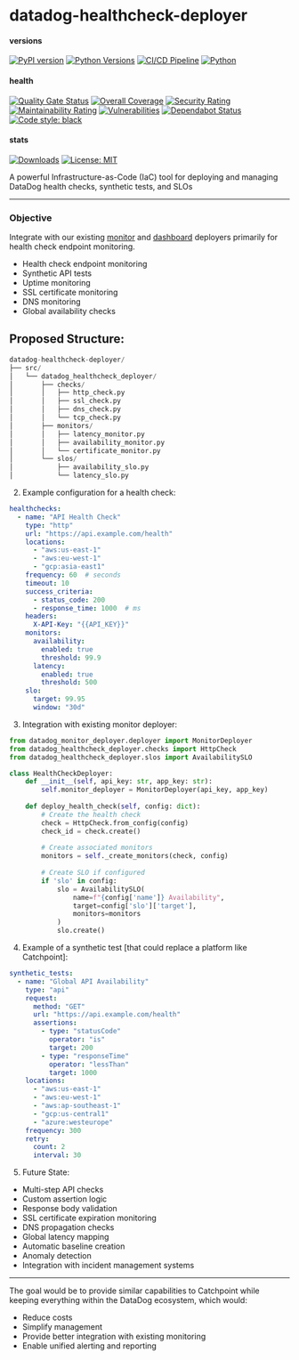 # datadog-healthcheck-deployer

#### versions

[![PyPI version](https://img.shields.io/pypi/v/datadog-healthceck-deployer.svg)](https://pypi.org/project/datadog-healthceck-deployer/)
[![Python Versions](https://img.shields.io/badge/python-3.9%20%7C%203.10%20%7C%203.11%20%7C%203.12-blue)](https://www.python.org/downloads/)
[![CI/CD Pipeline](https://github.com/fleXRPL/datadog-healthceck-deployer/actions/workflows/workflow.yml/badge.svg)](https://github.com/fleXRPL/datadog-healthceck-deployer/actions/workflows/workflow.yml)
[![Python](https://img.shields.io/pypi/pyversions/datadog-healthceck-deployer.svg)](https://pypi.org/project/datadog-healthceck-deployer/)

#### health

[![Quality Gate Status](https://sonarcloud.io/api/project_badges/measure?project=fleXRPL_datadog-healthceck-deployer&metric=alert_status)](https://sonarcloud.io/summary/new_code?id=fleXRPL_datadog-healthceck-deployer)
[![Overall Coverage](https://sonarcloud.io/api/project_badges/measure?project=fleXRPL_datadog-healthceck-deployer&metric=coverage)](https://sonarcloud.io/summary/new_code?id=fleXRPL_datadog-healthceck-deployer)
[![Security Rating](https://sonarcloud.io/api/project_badges/measure?project=fleXRPL_datadog-healthceck-deployer&metric=security_rating)](https://sonarcloud.io/summary/new_code?id=fleXRPL_datadog-healthceck-deployer)
[![Maintainability Rating](https://sonarcloud.io/api/project_badges/measure?project=fleXRPL_datadog-healthceck-deployer&metric=sqale_rating)](https://sonarcloud.io/summary/new_code?id=fleXRPL_datadog-healthceck-deployer)
[![Vulnerabilities](https://sonarcloud.io/api/project_badges/measure?project=fleXRPL_datadog-healthceck-deployer&metric=vulnerabilities)](https://sonarcloud.io/summary/new_code?id=fleXRPL_datadog-healthceck-deployer)
[![Dependabot Status](https://img.shields.io/badge/Dependabot-enabled-success.svg)](https://github.com/fleXRPL/datadog-healthceck-deployer/blob/main/.github/dependabot.yml)
[![Code style: black](https://img.shields.io/badge/code%20style-black-000000.svg)](https://github.com/psf/black)

#### stats

[![Downloads](https://pepy.tech/badge/datadog-healthceck-deployer)](https://pepy.tech/project/datadog-healthceck-deployer)
[![License: MIT](https://img.shields.io/badge/License-MIT-yellow.svg)](https://opensource.org/licenses/MIT)

A powerful Infrastructure-as-Code (IaC) tool for deploying and managing DataDog health checks, synthetic tests, and SLOs

---

### Objective

Integrate with our existing [monitor](https://github.com/fleXRPL/datadog-healthceck-deployer) and [dashboard](https://github.com/fleXRPL/datadog-dashboard-deployer) deployers primarily for health check endpoint monitoring.

- Health check endpoint monitoring
- Synthetic API tests
- Uptime monitoring
- SSL certificate monitoring
- DNS monitoring
- Global availability checks

## Proposed Structure:

```python
datadog-healthcheck-deployer/
├── src/
│   └── datadog_healthcheck_deployer/
│       ├── checks/
│       │   ├── http_check.py
│       │   ├── ssl_check.py
│       │   ├── dns_check.py
│       │   └── tcp_check.py
│       ├── monitors/
│       │   ├── latency_monitor.py
│       │   ├── availability_monitor.py
│       │   └── certificate_monitor.py
│       └── slos/
│           ├── availability_slo.py
│           └── latency_slo.py
```

2. Example configuration for a health check:

```yaml
healthchecks:
  - name: "API Health Check"
    type: "http"
    url: "https://api.example.com/health"
    locations:
      - "aws:us-east-1"
      - "aws:eu-west-1"
      - "gcp:asia-east1"
    frequency: 60  # seconds
    timeout: 10
    success_criteria:
      - status_code: 200
      - response_time: 1000  # ms
    headers:
      X-API-Key: "{{API_KEY}}"
    monitors:
      availability:
        enabled: true
        threshold: 99.9
      latency:
        enabled: true
        threshold: 500
    slo:
      target: 99.95
      window: "30d"
```

3. Integration with existing monitor deployer:

```python
from datadog_monitor_deployer.deployer import MonitorDeployer
from datadog_healthcheck_deployer.checks import HttpCheck
from datadog_healthcheck_deployer.slos import AvailabilitySLO

class HealthCheckDeployer:
    def __init__(self, api_key: str, app_key: str):
        self.monitor_deployer = MonitorDeployer(api_key, app_key)
        
    def deploy_health_check(self, config: dict):
        # Create the health check
        check = HttpCheck.from_config(config)
        check_id = check.create()
        
        # Create associated monitors
        monitors = self._create_monitors(check, config)
        
        # Create SLO if configured
        if 'slo' in config:
            slo = AvailabilitySLO(
                name=f"{config['name']} Availability",
                target=config['slo']['target'],
                monitors=monitors
            )
            slo.create()
```

4. Example of a synthetic test [that could replace a platform like Catchpoint]:

```yaml
synthetic_tests:
  - name: "Global API Availability"
    type: "api"
    request:
      method: "GET"
      url: "https://api.example.com/health"
      assertions:
        - type: "statusCode"
          operator: "is"
          target: 200
        - type: "responseTime"
          operator: "lessThan"
          target: 1000
    locations:
      - "aws:us-east-1"
      - "aws:eu-west-1"
      - "aws:ap-southeast-1"
      - "gcp:us-central1"
      - "azure:westeurope"
    frequency: 300
    retry:
      count: 2
      interval: 30
```

5. Future State:

- Multi-step API checks
- Custom assertion logic
- Response body validation
- SSL certificate expiration monitoring
- DNS propagation checks
- Global latency mapping
- Automatic baseline creation
- Anomaly detection
- Integration with incident management systems

---

The goal would be to provide similar capabilities to Catchpoint while keeping everything within the DataDog ecosystem, which would:
- Reduce costs
- Simplify management
- Provide better integration with existing monitoring
- Enable unified alerting and reporting
